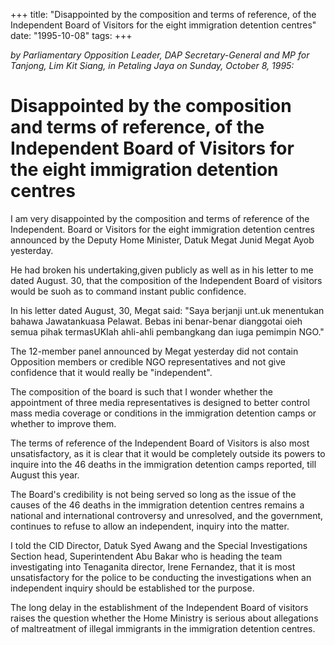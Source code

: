 +++ 
title: "Disappointed by the composition and terms of reference, of the Independent Board of Visitors for the eight immigration detention centres"
date: "1995-10-08"
tags:
+++

_by Parliamentary Opposition Leader, DAP Secretary-General and MP for Tanjong, Lim Kit Siang, in Petaling Jaya on Sunday, October  8, 1995:_

# Disappointed by the composition and terms of reference, of the Independent Board of Visitors for the eight immigration detention centres

I am very disappointed by the composition and terms of reference of the Independent. Board or Visitors for the eight immigration detention centres announced by the Deputy Home Minister, Datuk Megat Junid Megat Ayob yesterday.</u>

He had broken his undertaking,given publicly as well as in his letter to me dated August. 30, that the composition of the Independent Board of visitors would be suoh as to command instant public confidence.

In his letter dated August, 30, Megat said: "Saya berjanji unt.uk menentukan bahawa Jawatankuasa  Pelawat. Bebas ini benar-benar dianggotai oieh semua pihak termasUKIah ahli-ahli pembangkang dan iuga pemimpin NGO."

The 12-member panel announced by Megat yesterday did not contain Opposition members or credible NGO representatives and not give confidence that it would really be "independent".

The composition of the board is such that I wonder whether the appointment of three media representatives is designed to better control mass media coverage or conditions in the immigration detention camps or whether to improve them.

The terms of reference of the Independent Board of Visitors is also most unsatisfactory, as it is clear that it would be completely outside its powers to inquire into the 46 deaths in the immigration detention camps reported, till August this year.

The Board's credibility is not being served so long as the issue of the causes of the 46 deaths in the immigration detention centres remains a national and international controversy and unresolved, and the government, continues to refuse to allow an independent, inquiry into the matter.

I told the CID Director, Datuk Syed Awang and the Special Investigations Section head, Superintendent Abu Bakar who is heading the team investigating into Tenaganita director, Irene Fernandez, that it is most unsatisfactory for the police to be conducting the investigations when an independent inquiry should be established tor the purpose.

The long delay in the establishment of the Independent Board of visitors raises the question whether the Home   Ministry is serious about allegations of maltreatment of illegal immigrants in the immigration detention centres.
 
